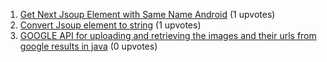 1. [Get Next Jsoup Element with Same Name Android](http://stackoverflow.com/questions/1) (1 upvotes)  
2. [Convert Jsoup element to string](http://stackoverflow.com/questions/1) (1 upvotes)  
3. [GOOGLE API for uploading and retrieving the images and their urls from google results in java](http://stackoverflow.com/questions/1) (0 upvotes)  
